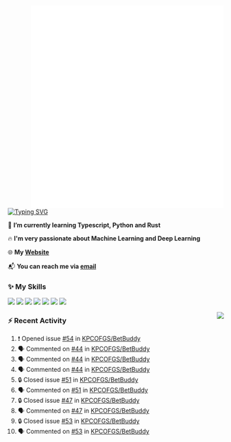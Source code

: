 <img align="right" width="450" src="github-metrics.svg">

[![Typing SVG](https://readme-typing-svg.herokuapp.com?duration=2500&vCenter=true&width=200&height=40&lines=Hello+World+👋)](https://git.io/typing-svg)

🌱 **I’m currently learning Typescript, Python and Rust**

🔥 **I'm very passionate about Machine Learning and Deep Learning**

🌐 **My [Website](https://kpcofgs.github.io/)**

📬 **You can reach me via [email](mailto:shixian_sheng-2@protonmail.com)**

### ✨ **My Skills**

[![](https://img.shields.io/badge/LinuxMint-47A248?style=flat-square&logo=linuxmint&logoColor=fff)](https://linuxmint.com/)
[![](https://img.shields.io/badge/MXLinux-000000?style=flat-square&logo=mxlinux&logoColor=fff)](https://mxlinux.org/)
[![](https://img.shields.io/badge/Windows11-0078d6?style=flat-square&logo=windows&logoColor=fff)](https://www.microsoft.com/software-download/windows11)
![](https://img.shields.io/badge/Python-3572A5?style=flat-square&logo=python&logoColor=white)
![](https://img.shields.io/badge/HTML-E34C26?style=flat-square&logo=html5&logoColor=white)
![](https://img.shields.io/badge/CSS-563D7C?style=flat-square&logo=css3&logoColor=white)
![](https://img.shields.io/badge/TypeScript-3178C6?style=flat-square&logo=typescript&logoColor=white)

<a>
    <img align="right" height=210px src="https://github-readme-stats.vercel.app/api?username=KPCOFGS&theme=tokyonight&show_icons=true&show=prs_merged">
</a>

### ⚡ **Recent Activity**
<!--START_SECTION:activity-->
1. ❗ Opened issue [#54](https://github.com/KPCOFGS/BetBuddy/issues/54) in [KPCOFGS/BetBuddy](https://github.com/KPCOFGS/BetBuddy)
2. 🗣 Commented on [#44](https://github.com/KPCOFGS/BetBuddy/issues/44#issuecomment-2521401180) in [KPCOFGS/BetBuddy](https://github.com/KPCOFGS/BetBuddy)
3. 🗣 Commented on [#44](https://github.com/KPCOFGS/BetBuddy/issues/44#issuecomment-2521395020) in [KPCOFGS/BetBuddy](https://github.com/KPCOFGS/BetBuddy)
4. 🗣 Commented on [#44](https://github.com/KPCOFGS/BetBuddy/issues/44#issuecomment-2521388864) in [KPCOFGS/BetBuddy](https://github.com/KPCOFGS/BetBuddy)
5. 🔒 Closed issue [#51](https://github.com/KPCOFGS/BetBuddy/issues/51) in [KPCOFGS/BetBuddy](https://github.com/KPCOFGS/BetBuddy)
6. 🗣 Commented on [#51](https://github.com/KPCOFGS/BetBuddy/issues/51#issuecomment-2521374132) in [KPCOFGS/BetBuddy](https://github.com/KPCOFGS/BetBuddy)
7. 🔒 Closed issue [#47](https://github.com/KPCOFGS/BetBuddy/issues/47) in [KPCOFGS/BetBuddy](https://github.com/KPCOFGS/BetBuddy)
8. 🗣 Commented on [#47](https://github.com/KPCOFGS/BetBuddy/issues/47#issuecomment-2521372903) in [KPCOFGS/BetBuddy](https://github.com/KPCOFGS/BetBuddy)
9. 🔒 Closed issue [#53](https://github.com/KPCOFGS/BetBuddy/issues/53) in [KPCOFGS/BetBuddy](https://github.com/KPCOFGS/BetBuddy)
10. 🗣 Commented on [#53](https://github.com/KPCOFGS/BetBuddy/issues/53#issuecomment-2521357625) in [KPCOFGS/BetBuddy](https://github.com/KPCOFGS/BetBuddy)
<!--END_SECTION:activity-->
